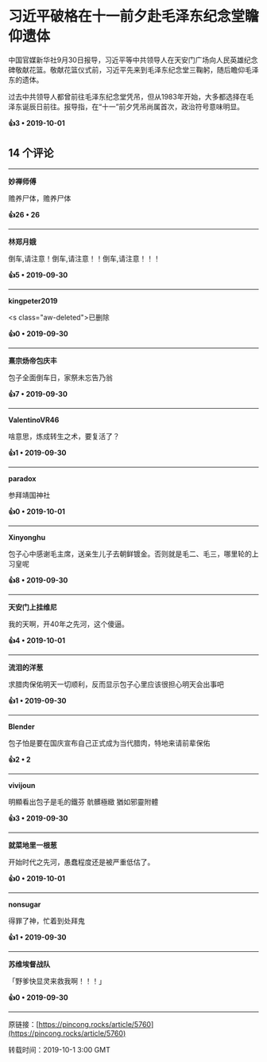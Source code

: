 # 习近平破格在十一前夕赴毛泽东纪念堂瞻仰遗体 

中国官媒新华社9月30日报导，习近平等中共领导人在天安门广场向人民英雄纪念碑敬献花篮。敬献花篮仪式前，习近平先来到毛泽东纪念堂三鞠躬，随后瞻仰毛泽东的遗体。

过去中共领导人都曾前往毛泽东纪念堂凭吊，但从1983年开始，大多都选择在毛泽东诞辰日前往。报导指，在“十一”前夕凭吊尚属首次，政治符号意味明显。

**👍3 • 2019-10-01**

## 14 个评论

---
**妙禅师傅**

赡养尸体，赡养尸体 

**👍26 • 26**

---
**林郑月娥**

倒车,请注意！倒车,请注意！！倒车,请注意！！！ 

**👍5 • 2019-09-30**

---
**kingpeter2019**

<s class=\"aw-deleted\">已删除</s> 

**👍0 • 2019-09-30**

---
**熹宗炀帝包庆丰**

包子全面倒车日，家祭未忘告乃翁 

**👍7 • 2019-09-30**

---
**ValentinoVR46**

啥意思，炼成转生之术，要复活了？ 

**👍1 • 2019-09-30**

---
**paradox**

参拜靖国神社 

**👍0 • 2019-10-01**

---
**Xinyonghu**

包子心中感谢毛主席，送亲生儿子去朝鲜镀金。否则就是毛二、毛三，哪里轮的上习皇呢 

**👍8 • 2019-09-30**

---
**天安门上挂维尼**

我的天啊，开40年之先河，这个傻逼。 

**👍4 • 2019-10-01**

---
**流泪的洋葱**

求腊肉保佑明天一切顺利，反而显示包子心里应该很担心明天会出事吧 

**👍1 • 2019-09-30**

---
**Blender**

包子怕是要在国庆宣布自己正式成为当代腊肉，特地来请前辈保佑 

**👍2 • 2**

---
**vivijoun**

明顯看出包子是毛的鐵芬 骯髒極緻 猶如邪靈附體 

**👍3 • 2019-09-30**

---
**就菜地里一根葱**

开始时代之先河，愚蠢程度还是被严重低估了。 

**👍0 • 2019-10-01**

---
**nonsugar**

得罪了神，忙着到处拜鬼 

**👍1 • 2019-09-30**

---
**苏维埃督战队**

「野爹快显灵来救我啊！！！」 

**👍0 • 2019-09-30**

---
原链接：[https://pincong.rocks/article/5760](https://pincong.rocks/article/5760)

转载时间：2019-10-1 3:00 GMT